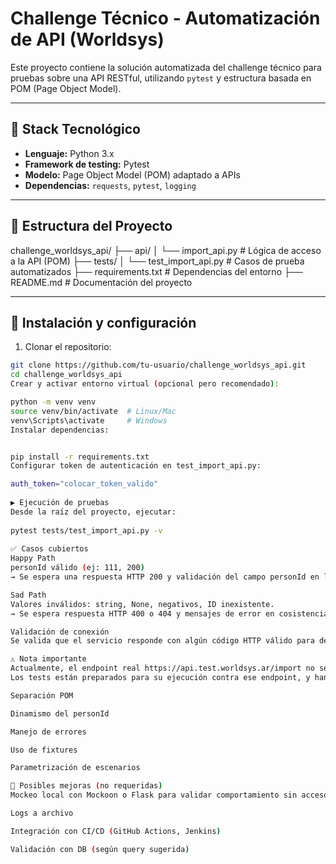 # Challenge Técnico - Automatización de API (Worldsys)

Este proyecto contiene la solución automatizada del challenge técnico para pruebas sobre una API RESTful, utilizando `pytest` y estructura basada en POM (Page Object Model).

---

## 🧪 Stack Tecnológico

- **Lenguaje:** Python 3.x
- **Framework de testing:** Pytest
- **Modelo:** Page Object Model (POM) adaptado a APIs
- **Dependencias:** `requests`, `pytest`, `logging`

---

## 📁 Estructura del Proyecto

challenge_worldsys_api/
├── api/
│ └── import_api.py # Lógica de acceso a la API (POM)
├── tests/
│ └── test_import_api.py # Casos de prueba automatizados
├── requirements.txt # Dependencias del entorno
├── README.md # Documentación del proyecto



---

## 🔧 Instalación y configuración

1. Clonar el repositorio:

```bash
git clone https://github.com/tu-usuario/challenge_worldsys_api.git
cd challenge_worldsys_api
Crear y activar entorno virtual (opcional pero recomendado):

python -m venv venv
source venv/bin/activate  # Linux/Mac
venv\Scripts\activate     # Windows
Instalar dependencias:


pip install -r requirements.txt
Configurar token de autenticación en test_import_api.py:

auth_token="colocar_token_valido"
 
▶️ Ejecución de pruebas
Desde la raíz del proyecto, ejecutar:
 
pytest tests/test_import_api.py -v
 
✅ Casos cubiertos
Happy Path
personId válido (ej: 111, 200)
→ Se espera una respuesta HTTP 200 y validación del campo personId en la respuesta.

Sad Path
Valores inválidos: string, None, negativos, ID inexistente.
→ Se espera respuesta HTTP 400 o 404 y mensajes de error en cosistencia con el codigo.

Validación de conexión
Se valida que el servicio responde con algún código HTTP válido para detectar errores de conectividad.

⚠️ Nota importante
Actualmente, el endpoint real https://api.test.worldsys.ar/import no se encuentra accesible públicamente.
Los tests están preparados para su ejecución contra ese endpoint, y han sido estructurados bajo todos los criterios del challenge, incluyendo:

Separación POM

Dinamismo del personId

Manejo de errores

Uso de fixtures

Parametrización de escenarios

🧩 Posibles mejoras (no requeridas)
Mockeo local con Mockoon o Flask para validar comportamiento sin acceso real

Logs a archivo

Integración con CI/CD (GitHub Actions, Jenkins)

Validación con DB (según query sugerida)